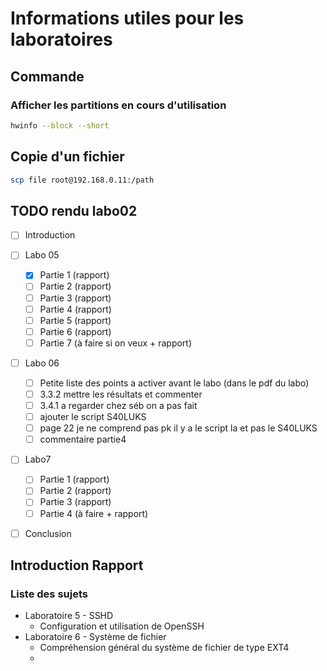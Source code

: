 # Informations utiles pour les laboratoires



## Commande

### Afficher les partitions en cours d'utilisation

```bash
hwinfo --block --short
```

## Copie d'un fichier 

```bash
scp file root@192.168.0.11:/path
```

## TODO rendu labo02

- [ ] Introduction
- [ ] Labo 05
  - [x] Partie 1 (rapport)
  - [ ] Partie 2 (rapport)
  - [ ] Partie 3  (rapport)
  - [ ] Partie 4 (rapport)
  - [ ] Partie 5 (rapport)
  - [ ] Partie 6 (rapport)
  - [ ] Partie 7 (à faire si on veux + rapport)
- [ ] Labo 06
  - [ ] Petite liste des points a activer avant le labo (dans le pdf du labo)
  - [ ] 3.3.2 mettre les résultats et commenter
  - [ ] 3.4.1 a regarder chez séb on a pas fait
  - [ ] ajouter le script S40LUKS
  - [ ] page 22 je ne comprend pas pk il y a le script la et pas le S40LUKS
  - [ ] commentaire partie4
- [ ] Labo7
  - [ ] Partie 1 (rapport)
  - [ ] Partie 2 (rapport)
  - [ ] Partie 3 (rapport)
  - [ ] Partie 4 (à faire + rapport)
- [ ] Conclusion


## Introduction Rapport

### Liste des sujets

- Laboratoire 5 - SSHD
  - Configuration et utilisation de OpenSSH
- Laboratoire 6 - Système de fichier
  - Compréhension général du système de fichier de type EXT4
  - 
